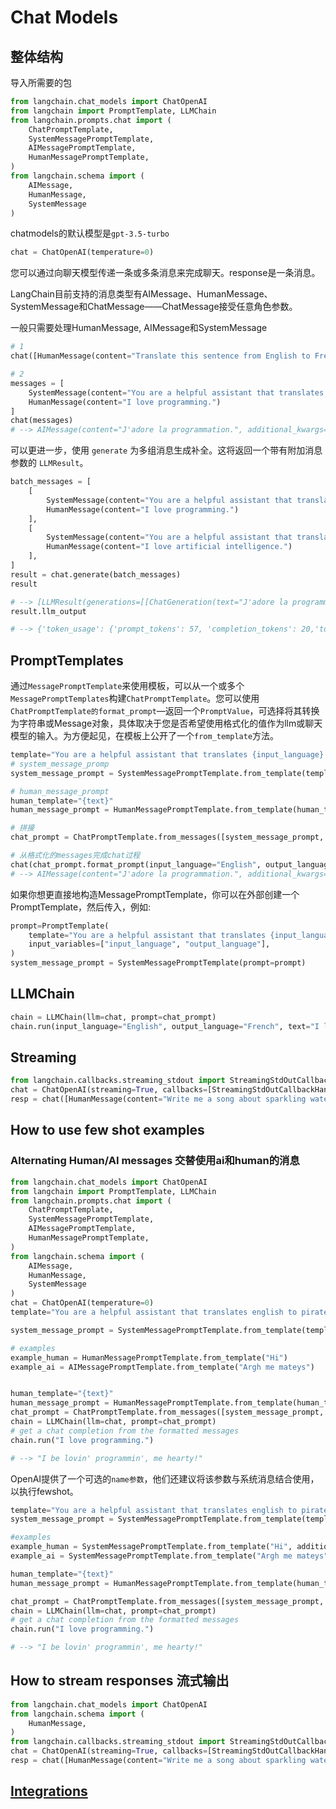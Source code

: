 # Chat Models

## 整体结构

导入所需要的包
```python
from langchain.chat_models import ChatOpenAI
from langchain import PromptTemplate, LLMChain
from langchain.prompts.chat import (
    ChatPromptTemplate,
    SystemMessagePromptTemplate,
    AIMessagePromptTemplate,
    HumanMessagePromptTemplate,
)
from langchain.schema import (
    AIMessage,
    HumanMessage,
    SystemMessage
)
```
chatmodels的默认模型是`gpt-3.5-turbo`
```python
chat = ChatOpenAI(temperature=0)
```

您可以通过向聊天模型传递一条或多条消息来完成聊天。response是一条消息。

LangChain目前支持的消息类型有AIMessage、HumanMessage、SystemMessage和ChatMessage——ChatMessage接受任意角色参数。

一般只需要处理HumanMessage, AIMessage和SystemMessage

```python
# 1
chat([HumanMessage(content="Translate this sentence from English to French. I love programming.")])

# 2
messages = [
    SystemMessage(content="You are a helpful assistant that translates English to French."),
    HumanMessage(content="I love programming.")
]
chat(messages)
# --> AIMessage(content="J'adore la programmation.", additional_kwargs={}, example=False)
```
可以更进一步，使用 `generate` 为多组消息生成补全。这将返回一个带有附加消息参数的 `LLMResult`。

```python
batch_messages = [
    [
        SystemMessage(content="You are a helpful assistant that translates English to French."),
        HumanMessage(content="I love programming.")
    ],
    [
        SystemMessage(content="You are a helpful assistant that translates English to French."),
        HumanMessage(content="I love artificial intelligence.")
    ],
]
result = chat.generate(batch_messages)
result

# --> [LLMResult(generations=[[ChatGeneration(text="J'adore la programmation.", generation_info=None, message=AIMessage(content="J'adore la programmation.", additional_kwargs={}, example=False))], [ChatGeneration(text="J'adore l'intelligence artificielle.", generation_info=None, message=AIMessage(content="J'adore l'intelligence artificielle.", additional_kwargs={}, example=False))]], llm_output={'token_usage': {'prompt_tokens': 57, 'completion_tokens': 20, 'total_tokens': 77}, 'model_name': 'gpt-3.5-turbo'})
result.llm_output

# --> {'token_usage': {'prompt_tokens': 57, 'completion_tokens': 20,'total_tokens': 77},'model_name': 'gpt-3.5-turbo'}
```
## PromptTemplates

通过`MessagePromptTemplate`来使用模板，可以从一个或多个`MessagePromptTemplates`构建`ChatPromptTemplate`。您可以使用`ChatPromptTemplate的format_prompt`—返回一个`PromptValue`，可选择将其转换为字符串或Message对象，具体取决于您是否希望使用格式化的值作为llm或聊天模型的输入。为方便起见，在模板上公开了一个`from_template`方法。

```python
template="You are a helpful assistant that translates {input_language} to {output_language}."
# system_message_promp
system_message_prompt = SystemMessagePromptTemplate.from_template(template)

# human_message_prompt
human_template="{text}"
human_message_prompt = HumanMessagePromptTemplate.from_template(human_template)

# 拼接
chat_prompt = ChatPromptTemplate.from_messages([system_message_prompt, human_message_prompt])

# 从格式化的messages完成chat过程
chat(chat_prompt.format_prompt(input_language="English", output_language="French", text="I love programming.").to_messages())
# --> AIMessage(content="J'adore la programmation.", additional_kwargs={}, example=False)
```

如果你想更直接地构造MessagePromptTemplate，你可以在外部创建一个PromptTemplate，然后传入，例如:

```python
prompt=PromptTemplate(
    template="You are a helpful assistant that translates {input_language} to {output_language}.",
    input_variables=["input_language", "output_language"],
)
system_message_prompt = SystemMessagePromptTemplate(prompt=prompt)
```
## LLMChain

```python
chain = LLMChain(llm=chat, prompt=chat_prompt)
chain.run(input_language="English", output_language="French", text="I love programming.")
```
## Streaming
```python
from langchain.callbacks.streaming_stdout import StreamingStdOutCallbackHandler
chat = ChatOpenAI(streaming=True, callbacks=[StreamingStdOutCallbackHandler()], temperature=0)
resp = chat([HumanMessage(content="Write me a song about sparkling water.")])
```

## How to use few shot examples
### Alternating Human/AI messages 交替使用ai和human的消息
```python
from langchain.chat_models import ChatOpenAI
from langchain import PromptTemplate, LLMChain
from langchain.prompts.chat import (
    ChatPromptTemplate,
    SystemMessagePromptTemplate,
    AIMessagePromptTemplate,
    HumanMessagePromptTemplate,
)
from langchain.schema import (
    AIMessage,
    HumanMessage,
    SystemMessage
)
chat = ChatOpenAI(temperature=0)
template="You are a helpful assistant that translates english to pirate."

system_message_prompt = SystemMessagePromptTemplate.from_template(template)

# examples
example_human = HumanMessagePromptTemplate.from_template("Hi")
example_ai = AIMessagePromptTemplate.from_template("Argh me mateys")


human_template="{text}"
human_message_prompt = HumanMessagePromptTemplate.from_template(human_template)
chat_prompt = ChatPromptTemplate.from_messages([system_message_prompt, example_human, example_ai, human_message_prompt])
chain = LLMChain(llm=chat, prompt=chat_prompt)
# get a chat completion from the formatted messages
chain.run("I love programming.")

# --> "I be lovin' programmin', me hearty!"
```

OpenAI提供了一个可选的`name参数`，他们还建议将该参数与系统消息结合使用，以执行fewshot。

```python
template="You are a helpful assistant that translates english to pirate."
system_message_prompt = SystemMessagePromptTemplate.from_template(template)

#examples
example_human = SystemMessagePromptTemplate.from_template("Hi", additional_kwargs={"name": "example_user"})
example_ai = SystemMessagePromptTemplate.from_template("Argh me mateys", additional_kwargs={"name": "example_assistant"})

human_template="{text}"
human_message_prompt = HumanMessagePromptTemplate.from_template(human_template)

chat_prompt = ChatPromptTemplate.from_messages([system_message_prompt, example_human, example_ai, human_message_prompt])
chain = LLMChain(llm=chat, prompt=chat_prompt)
# get a chat completion from the formatted messages
chain.run("I love programming.")

# --> "I be lovin' programmin', me hearty!"
```

## How to stream responses 流式输出

```python
from langchain.chat_models import ChatOpenAI
from langchain.schema import (
    HumanMessage,
)
from langchain.callbacks.streaming_stdout import StreamingStdOutCallbackHandler
chat = ChatOpenAI(streaming=True, callbacks=[StreamingStdOutCallbackHandler()], temperature=0)
resp = chat([HumanMessage(content="Write me a song about sparkling water.")])

```

## [Integrations](https://python.langchain.com/en/latest/modules/models/chat/integrations.html)